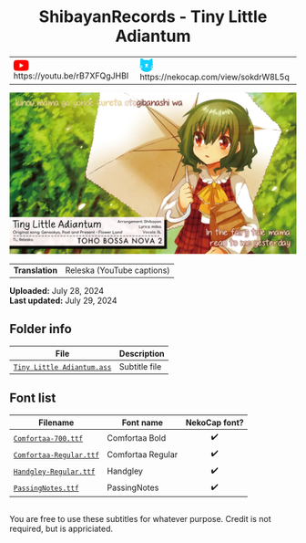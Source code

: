 
<h1 align='center'>ShibayanRecords - Tiny Little Adiantum</h1>

<table align='center'>
    <tr>
        <td> <img src='../.img/youtube.svg' alt='YouTube' width=27 align='center'> &nbsp https://youtu.be/rB7XFQgJHBI </td>
        <td> <img src='../.img/nekocap.svg' alt='NekoCap' width=23 align='center'> &nbsp https://nekocap.com/view/sokdrW8L5q </td>
    </tr>
</table>

[![](./preview.webp)](https://www.youtube.com/watch?v=rB7XFQgJHBI&nekocap=sokdrW8L5q)

<table align='center'>
    <tr>
        <!-- Translation -->
        <td><b>Translation</b></td>
        <!--  Releska (YouTube captions) -->
        <td>Releska (YouTube captions)</td>
    </tr>
</table>

**Uploaded:** July 28, 2024  
**Last updated:** July 29, 2024

<!-- Description goes here -->

## Folder info

| File | Description |
| ---- | ----------- |
[`Tiny Little Adiantum.ass`](Tiny%20Little%20Adiantum.ass) | Subtitle file |

## Font list

| Filename | Font name | NekoCap font? |
| ---- | ---- | :--: |
 [`Comfortaa-700.ttf`](https://github.com/abrokecube/subtitles-fonts/tree/main/NekoCap%20fonts/Comfortaa-700.ttf) | Comfortaa Bold | ✔️ |
 [`Comfortaa-Regular.ttf`](https://github.com/abrokecube/subtitles-fonts/tree/main/NekoCap%20fonts/Comfortaa-Regular.ttf) | Comfortaa Regular | ✔️ |
 [`Handgley-Regular.ttf`](https://github.com/abrokecube/subtitles-fonts/tree/main/NekoCap%20fonts/Handgley-Regular.ttf) | Handgley | ✔️ |
 [`PassingNotes.ttf`](https://github.com/abrokecube/subtitles-fonts/tree/main/NekoCap%20fonts/PassingNotes.ttf) | PassingNotes | ✔️ |

<!-- Permissions -->
## 
You are free to use these subtitles for whatever purpose. Credit is not required, but is appriciated.
